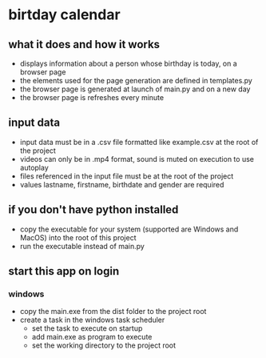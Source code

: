 # birtday calendar

## what it does and how it works

- displays information about a person whose birthday is today, on a browser page
- the elements used for the page generation are defined in templates.py
- the browser page is generated at launch of main.py and on a new day
- the browser page is refreshes every minute

## input data

- input data must be in a .csv file formatted like example.csv at the root of the project
- videos can only be in .mp4 format, sound is muted on execution to use autoplay
- files referenced in the input file must be at the root of the project
- values lastname, firstname, birthdate and gender are required

## if you don't have python installed

- copy the executable for your system (supported are Windows and MacOS) into the root of this project
- run the executable instead of main.py

## start this app on login

### windows

- copy the main.exe from the dist folder to the project root
- create a task in the windows task scheduler
  - set the task to execute on startup
  - add main.exe as program to execute
  - set the working directory to the project root
